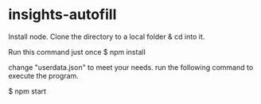 # insights-autofill

Install node.
Clone the directory to a local folder & cd into it.

Run this command just once
$ npm install


change "userdata.json" to meet your needs. 
run the following command to execute the program. 

$ npm start

